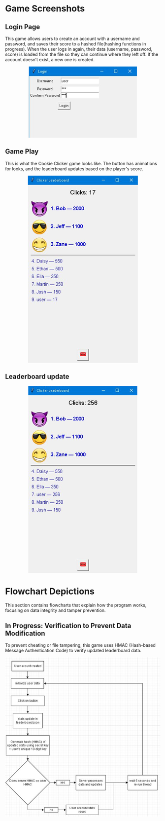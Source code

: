 # Game Screenshots
## Login Page
This game allows users to create an account with a username and password, and saves their score to a hashed file(hashing functions in progress). When the user logs in again, their data (username, password, score) is loaded from the file so they can continue where they left off. If the account doesn’t exist, a new one is created.

<p align="center">
  <img src="images/GameScreenshots/LoginPage.JPG" alt="Login Page" />
</p>

## Game Play
This is what the Cookie Clicker game looks like. The button has animations for looks, and the leaderboard updates based on the player's score.

<p align="center">
  <img src="images/GameScreenshots/Leaderboard.JPG" alt="Leaderboard" />
</p>

## Leaderboard update

<p align="center">
  <img src="images/GameScreenshots/LeaderboardUpdating.JPG" alt="Leaderboard Update Example" />
</p>

# Flowchart Depictions

This section contains flowcharts that explain how the program works, focusing on data integrity and tamper prevention.

## In Progress: Verification to Prevent Data Modification
To prevent cheating or file tampering, this game uses HMAC (Hash-based Message Authentication Code) to verify updated leaderboard data.
<p align="center">
  <img src="images/leaderboard_auth_function.JPG" alt="Leaderboard Authentication" />
</p>
